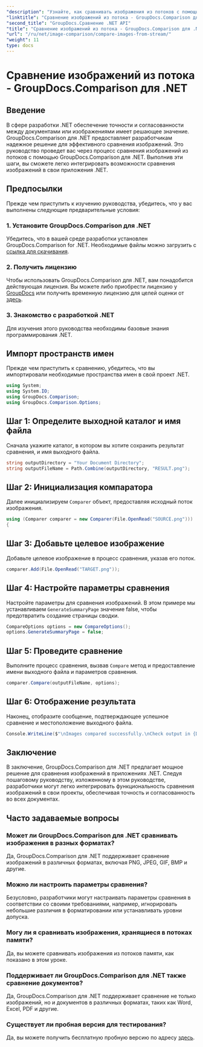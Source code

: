 ```yaml
---
"description": "Узнайте, как сравнивать изображения из потоков с помощью GroupDocs.Comparison для .NET. Пошаговое руководство по бесшовной интеграции в приложения .NET."
"linktitle": "Сравнение изображений из потока - GroupDocs.Comparison для .NET"
"second_title": "GroupDocs.Сравнение .NET API"
"title": "Сравнение изображений из потока - GroupDocs.Comparison для .NET"
"url": "/ru/net/image-comparison/compare-images-from-stream/"
"weight": 11
type: docs
---
```

# Сравнение изображений из потока - GroupDocs.Comparison для .NET

## Введение
В сфере разработки .NET обеспечение точности и согласованности между документами или изображениями имеет решающее значение. GroupDocs.Comparison для .NET предоставляет разработчикам надежное решение для эффективного сравнения изображений. Это руководство проведет вас через процесс сравнения изображений из потоков с помощью GroupDocs.Comparison для .NET. Выполнив эти шаги, вы сможете легко интегрировать возможности сравнения изображений в свои приложения .NET.
## Предпосылки
Прежде чем приступить к изучению руководства, убедитесь, что у вас выполнены следующие предварительные условия:
### 1. Установите GroupDocs.Comparison для .NET
Убедитесь, что в вашей среде разработки установлен GroupDocs.Comparison for .NET. Необходимые файлы можно загрузить с [ссылка для скачивания](https://releases.groupdocs.com/comparison/net/).
### 2. Получить лицензию
Чтобы использовать GroupDocs.Comparison для .NET, вам понадобится действующая лицензия. Вы можете либо приобрести лицензию у [GroupDocs](https://purchase.groupdocs.com/buy) или получить временную лицензию для целей оценки от [здесь](https://purchase.groupdocs.com/temporary-license/).
### 3. Знакомство с разработкой .NET
Для изучения этого руководства необходимы базовые знания программирования .NET.

## Импорт пространств имен
Прежде чем приступить к сравнению, убедитесь, что вы импортировали необходимые пространства имен в свой проект .NET. 
```csharp
using System;
using System.IO;
using GroupDocs.Comparison;
using GroupDocs.Comparison.Options;
```
## Шаг 1: Определите выходной каталог и имя файла
Сначала укажите каталог, в котором вы хотите сохранить результат сравнения, и имя выходного файла.
```csharp
string outputDirectory = "Your Document Directory";
string outputFileName = Path.Combine(outputDirectory, "RESULT.png");
```
## Шаг 2: Инициализация компаратора
Далее инициализируем `Comparer` объект, предоставляя исходный поток изображения.
```csharp
using (Comparer comparer = new Comparer(File.OpenRead("SOURCE.png")))
{
```
## Шаг 3: Добавьте целевое изображение
Добавьте целевое изображение в процесс сравнения, указав его поток.
```csharp
comparer.Add(File.OpenRead("TARGET.png"));
```
## Шаг 4: Настройте параметры сравнения
Настройте параметры для сравнения изображений. В этом примере мы устанавливаем `GenerateSummaryPage` значение false, чтобы предотвратить создание страницы сводки.
```csharp
CompareOptions options = new CompareOptions();
options.GenerateSummaryPage = false;
```
## Шаг 5: Проведите сравнение
Выполните процесс сравнения, вызвав `Compare` метод и предоставление имени выходного файла и параметров сравнения.
```csharp
comparer.Compare(outputFileName, options);
```
## Шаг 6: Отображение результата
Наконец, отобразите сообщение, подтверждающее успешное сравнение и местоположение выходного файла.
```csharp
Console.WriteLine($"\nImages compared successfully.\nCheck output in {Directory.GetCurrentDirectory()}.");
```

## Заключение
В заключение, GroupDocs.Comparison для .NET предлагает мощное решение для сравнения изображений в приложениях .NET. Следуя пошаговому руководству, изложенному в этом руководстве, разработчики могут легко интегрировать функциональность сравнения изображений в свои проекты, обеспечивая точность и согласованность во всех документах.
## Часто задаваемые вопросы
### Может ли GroupDocs.Comparison для .NET сравнивать изображения в разных форматах?
Да, GroupDocs.Comparison для .NET поддерживает сравнение изображений в различных форматах, включая PNG, JPEG, GIF, BMP и другие.
### Можно ли настроить параметры сравнения?
Безусловно, разработчики могут настраивать параметры сравнения в соответствии со своими требованиями, например, игнорировать небольшие различия в форматировании или устанавливать уровни допуска.
### Могу ли я сравнивать изображения, хранящиеся в потоках памяти?
Да, вы можете сравнивать изображения из потоков памяти, как показано в этом уроке.
### Поддерживает ли GroupDocs.Comparison для .NET также сравнение документов?
Да, GroupDocs.Comparison для .NET поддерживает сравнение не только изображений, но и документов в различных форматах, таких как Word, Excel, PDF и другие.
### Существует ли пробная версия для тестирования?
Да, вы можете получить бесплатную пробную версию по адресу [здесь](https://releases.groupdocs.com/).